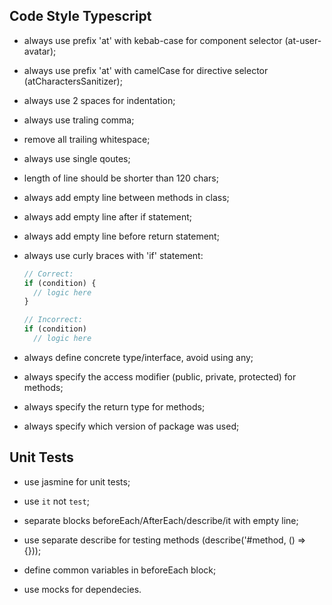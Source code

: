 ## Code Style Typescript
- always use prefix 'at' with kebab-case for component selector (at-user-avatar);

- always use prefix 'at' with camelCase for directive selector (atCharactersSanitizer);

- always use 2 spaces for indentation;

- always use traling comma;

- remove all trailing whitespace;

- always use single qoutes;

- length of line should be shorter than 120 chars;

- always add empty line between methods in class;

- always add empty line after if statement;

- always add empty line before return statement;

- always use curly braces with 'if' statement:
  ```javascript
  // Correct:
  if (condition) {
    // logic here
  }

  // Incorrect:
  if (condition) 
    // logic here
  ```
 
- always define concrete type/interface, avoid using any;

- always specify the access modifier (public, private, protected) for methods;

- always specify the return type for methods;

- always specify which version of package was used;

 
## Unit Tests
 
- use jasmine for unit tests;
 
- use `it` not `test`;

- separate blocks beforeEach/AfterEach/describe/it with empty line;
 
- use separate describe for testing methods (describe('#method, () => {}));

- define common variables in beforeEach block;
 
- use mocks for dependecies.
